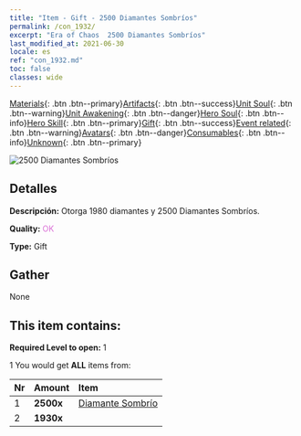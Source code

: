 ```yaml
---
title: "Item - Gift - 2500 Diamantes Sombríos"
permalink: /con_1932/
excerpt: "Era of Chaos  2500 Diamantes Sombríos"
last_modified_at: 2021-06-30
locale: es
ref: "con_1932.md"
toc: false
classes: wide
---
```

 [Materials](/ItemsES/){: .btn .btn--primary}[Artifacts](/ItemsES/Artifacts/){: .btn .btn--success}[Unit Soul](/ItemsES/UnitSoul/){: .btn .btn--warning}[Unit Awakening](/ItemsES/UnitAwakening/){: .btn .btn--danger}[Hero Soul](/ItemsES/HeroSoul/){: .btn .btn--info}[Hero Skill](/ItemsES/HeroSkill/){: .btn .btn--primary}[Gift](/ItemsES/Gift/){: .btn .btn--success}[Event related](/ItemsES/Events/){: .btn .btn--warning}[Avatars](/ItemsES/Avatars/){: .btn .btn--danger}[Consumables](/ItemsES/Consumables/){: .btn .btn--info}[Unknown](/ItemsES/Unknown/){: .btn .btn--primary}

 ![2500 Diamantes Sombríos](/images/t/i_10040.png)

## Detalles
 **Descripción:** Otorga 1980 diamantes y 2500 Diamantes Sombríos.

 **Quality:** <span style="color: #DA70D6">OK</span>

 **Type:** Gift

## Gather

  None

## This item contains:

 **Required Level to open:** 1

 1 You would get **ALL** items  from:

  | Nr | Amount |     Item    |
  |:---|:-------|:------------|
  | 1 |  **2500x** | [Diamante Sombrío](/ItemsES/con_554/) |  | 
  | 2 |  **1930x** | <i class="fas fa-gem"/> |  | 
